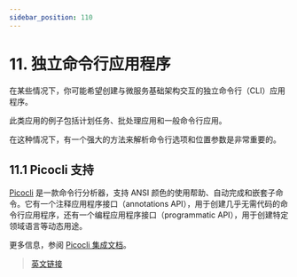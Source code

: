 ```yaml
---
sidebar_position: 110
---
```


# 11. 独立命令行应用程序

在某些情况下，你可能希望创建与微服务基础架构交互的独立命令行（CLI）应用程序。

此类应用的例子包括计划任务、批处理应用和一般命令行应用。

在这种情况下，有一个强大的方法来解析命令行选项和位置参数是非常重要的。

## 11.1 Picocli 支持

[Picocli](https://github.com/remkop/picocli) 是一款命令行分析器，支持 ANSI 颜色的使用帮助、自动完成和嵌套子命令。它有一个注释应用程序接口（annotations API），用于创建几乎无需代码的命令行应用程序，还有一个编程应用程序接口（programmatic API），用于创建特定领域语言等动态用途。

更多信息，参阅 [Picocli 集成文档](/picocli.html)。

> [英文链接](https://micronaut-projects.github.io/micronaut-docs-mn3/3.9.4/guide/index.html#commandLineApps)

